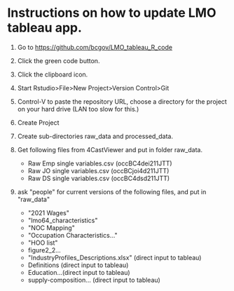 # Instructions on how to update LMO tableau app.

1. Go to https://github.com/bcgov/LMO_tableau_R_code
2. Click the green code button.
3. Click the clipboard icon.
4. Start Rstudio>File>New Project>Version Control>Git
5. Control-V to paste the repository URL, choose a directory for the project on your hard drive (LAN too slow for this.)
6. Create Project
7. Create sub-directories raw_data and processed_data.
8. Get following files from 4CastViewer and put in folder raw_data.
    * Raw Emp single variables.csv (occBC4dei211JTT)
    * Raw JO single variables.csv (occBCjoi4d211JTT)
    * Raw DS single variables.csv (occBC4dsd211JTT)

9. ask "people" for current versions of the following files, and put in "raw_data"
      * "2021 Wages"
      * "lmo64_characteristics"
      * "NOC Mapping"
      * "Occupation Characteristics..."
      * "HOO list"
      * figure2_2...
      * "IndustryProfiles_Descriptions.xlsx" (direct input to tableau)
      * Definitions (direct input to tableau)
      * Education...(direct input to tableau)
      * supply-composition... (direct input to tableau)
      